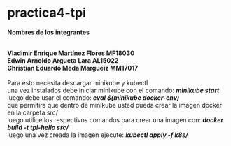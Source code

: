 # practica4-tpi

<b>Nombres de los integrantes

<br>Vladimir Enrique Martínez Flores 	MF18030
<br>Edwin Arnoldo Argueta Lara 		AL15022
<br>Christian Eduardo Meda Margueiz		MM17017</b>
<br>
<br>Para esto necesita descargar minikube y kubectl
<br>una vez instalados debe iniciar minikube con el comando:
<i><b>minikube start</b></i>
<br>luego debe usar el comando:
<i><b>eval $(minikube docker-env)</b></i>
<br>que permitira que dentro de minikube usted pueda crear la imagen docker en la carpeta src/
<br>luego utilice los respectivos comandos para crear una imagen con:
<i><b>docker build -t tpi-hello src/</b></i>
<br>luego una vez creada la imagen ejecute:
<i><b>kubectl apply -f k8s/</b></i>
